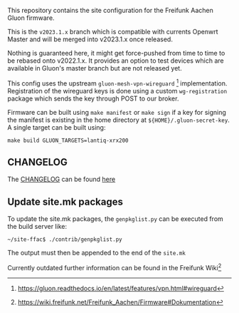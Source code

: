 This repository contains the site configuration for the Freifunk Aachen Gluon
firmware.

This is the `v2023.1.x` branch which is compatible with currents Openwrt Master and will be merged into v2023.1.x once released.

Nothing is guaranteed here, it might get force-pushed from time to time to be rebased onto v2022.1.x.
It provides an option to test devices which are available in Gluon's master branch but are not released yet.

This config uses the upstream `gluon-mesh-vpn-wireguard` [^gluon-meshvpn] implementation.
Registration of the wireguard keys is done using a custom `wg-registration` package which sends the key through POST to our broker.

Firmware can be built using `make manifest` or `make sign` if a key for signing the manifest is existing in the home directory at `${HOME}/.gluon-secret-key`.
A single target can be built using:

`make build GLUON_TARGETS=lantiq-xrx200`

## CHANGELOG
The [CHANGELOG](./CHANGELOG.md) can be found [here](./CHANGELOG.md)

## Update site.mk packages

To update the site.mk packages, the `genpkglist.py` can be executed from the build server like:

```console
~/site-ffac$ ./contrib/genpkglist.py
```

The output must then be appended to the end of the `site.mk`

Currently outdated further information can be found in the Freifunk Wiki[^wiki]



[^wiki]: https://wiki.freifunk.net/Freifunk_Aachen/Firmware#Dokumentation
[^gluon-meshvpn]: https://gluon.readthedocs.io/en/latest/features/vpn.html#wireguard

